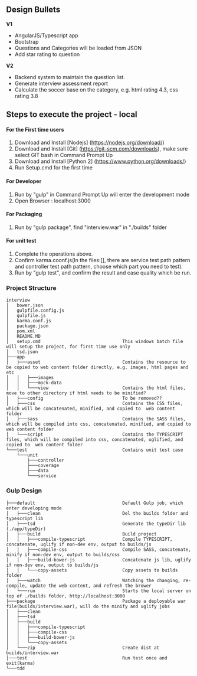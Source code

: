 

## Design Bullets
**V1**
-	AngularJS/Typescript app
-	Bootstrap
-	Questions and Categories will be loaded from JSON
-	Add star rating to question

**V2**
-	Backend system to maintain the question list.
-	Generate interview assessment report
-	Calculate the soccer base on the category, e.g. html rating 4.3, css rating 3.8

## Steps to execute the project - local

#### For the First time users
1. Download and Install [Nodejs] (https://nodejs.org/download/)
2. Download and Install [Git] (https://git-scm.com/downloads), make sure select GIT bash in Command Prompt Up
3. Download and Install [Python 2] (https://www.python.org/downloads/)
4. Run Setup.cmd for the first time

#### For Developer
1. Run by "gulp" in Command Prompt Up will enter the development mode
2. Open Browser : localhost:3000

#### For Packaging
1. Run by "gulp package", find "interview.war" in "./builds" folder

#### For unit test
1. Complete the operations above.
2. Confirm karma.coonf.js(In the files:[], there are service test path pattern and controller test path pattern, choose which part you need to test).
3. Run by "gulp test", and confirm the result and case quality which be run.



### Project Structure
```
interview
│   bower.json
│   gulpfile.config.js
│   gulpfile.js
│   karma.conf.js
│   package.json
│   pom.xml
│   README.MD
│   setup.cmd								This windows batch file will setup the project, for first time use only
│   tsd.json
├───app
│   ├───asset								Contains the resource to be copied to web content folder directly, e.g. images, html pages and etc
│   │   ├───images
│   │   ├───mock-data
│   │   └───view							Contains the html files, move to other directory if html needs to be minified?
│   ├───config								To be removed??
│   ├───css									Contains the CSS files, which will be concatenated, minified, and copied to  web content folder
│   ├───sass								Contains the SASS files, which will be compiled into css, concatenated, minified, and copied to  web content folder
│   └───script								Contains the TYPESCRIPT files, which will be compiled into css, concatenated, uglified, and copied to  web content folder
└───test									Contains unit test case
    └───unit
        ├───controller
        ├───coverage
        ├───data
        └───service
```


### Gulp Design
```
├───default									Default Gulp job, which enter developing mode
│   ├───clean								Del the builds folder and typescript lib
│   ├───tsd									Generate the typeDir lib (./app/typeDir)
│   ├───build								Build project
│   │   ├───compile-typescript				Compile TYPESCRIPT, concatenate, uglify if non-dev env, output to builds/js
│   │   ├───compile-css						Compile SASS, concatenate, minify if non-dev env, output to builds/css
│   │   ├───build-bower-js					Concatenate js lib, uglify if non-dev env, output to builds/js
│   │   └───copy-assets						Copy assets to builds folder
│   ├───watch								Watching the changing, re-compile, update the web content, and refresh the brower
│   └───run									Starts the local server on top of ./builds folder, http://localhost:3000
├───package									Package a deployable war file(builds/interview.war), will do the minify and uglify jobs
│   ├───clean
│   ├───tsd
│   ├───build
│   │   ├───compile-typescript
│   │   ├───compile-css
│   │   ├───build-bower-js
│   │   └───copy-assets
│   └───zip									Create dist at builds/interview.war
│───test									Run test once and exit(karma)
└───tdd
```
